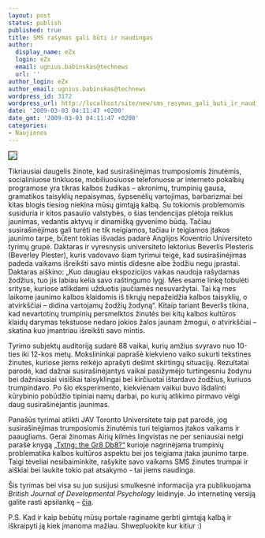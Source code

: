 ```yaml
---
layout: post
status: publish
published: true
title: SMS rašymas gali būti ir naudingas
author:
  display_name: eZx
  login: eZx
  email: ugnius.babinskas@technews
  url: ''
author_login: eZx
author_email: ugnius.babinskas@technews
wordpress_id: 3172
wordpress_url: http://localhost/site/new/sms_rasymas_gali_buti_ir_naudingas/
date: '2009-03-03 04:11:47 +0200'
date_gmt: '2009-03-03 04:11:47 +0200'
categories:
- Naujienos
---
```

<div class="imgright"><img src=" http://ezx.technews.lt/images/Illustrations/texting_on_mobile_qwerty.jpg" border="1" /></div>
<p> Tikriausiai daugelis žinote, kad susirašinėjimas trumposiomis žinutėmis, socialiniuose tinkluose, mobiliuosiuose telefonuose ar interneto pokalbių programose yra tikras kalbos žudikas – akronimų, trumpinių gausa, gramatikos taisyklių nepaisymas, šypsenėlių vartojimas, barbarizmai bei kitas blogis tiesiog niekina mūsų gimtąją kalbą. Su tokiomis problemomis susiduria ir kitos pasaulio valstybės, o šias tendencijas plėtoja reiklus jaunimas, vedantis aktyvų ir dinamišką gyvenimo būdą. Tačiau susirašinėjimas gali turėti ne tik neigiamos, tačiau ir teigiamos įtakos jaunimo tarpe, būtent tokias išvadas padarė Anglijos Koventrio Universiteto tyrimų grupė. Daktaras ir vyresnysis universiteto lektorius Beverlis Plesteris (Beverley Plester), kuris vadovavo šiam tyrimui teigė, kad susirašinėjimas padeda vaikams išreikšti savo mintis didesne aibe žodžiu negu įprastai. Daktaras aiškino: „Kuo daugiau ekspozicijos vaikas naudoja rašydamas žodžius, tuo jis labiau kelia savo raštingumo lygį. Mes esame linkę tobulėti srityse, kuriose atlikdami užduotis jaučiamės nesuvaržytai. Tai ką mes laikome jaunimo kalbos klaidomis iš tikrųjų nepažeidžia kalbos taisyklių, o atvirkščiai – didina vartojamų žodžių žodyną“. Kitaip tariant Beverlis tikina, kad nevartotinų trumpinių persmelktos žinutės bei kitų kalbos kultūros klaidų darymas tekstuose nedaro jokios žalos jaunam žmogui, o atvirkščiai – skatina kuo įmantriau išreikšti savo mintis.</p>
<p>Tyrimo subjektų auditoriją sudarė 88 vaikai, kurių amžius svyravo nuo 10-ties iki 12-kos metų. Mokslininkai paprašė kiekvieno vaiko sukurti tekstines žinutes, kuriose jiems reikėjo aprašyti dešimt skirtingų situacijų. Rezultatai parodė, kad dažnai susirašinėjantys vaikai pasižymėjo turtingesniu žodynu bei dažniausiai visiškai taisyklingai bei kirčiuotai ištardavo žodžius, kuriuos trumpindavo. Po šio eksperimento, kiekvienam vaikui buvo išdalinti kūrybinio pobūdžio tipiniai namų darbai, po kurių atlikimo pirmavo vėlgi daug susirašinėjantis jaunimas.</p>
<p>Panašūs tyrimai atlikti JAV Toronto Universitete taip pat parodė, jog susirašinėjimas trumposiomis žinutėmis turi teigiamos įtakos vaikams ir paaugliams. Gerai žinomas Airių kilmės lingvistas ne per seniausiai netgi parašė knygą <a class="ns" href=" http://en.wikipedia.org/wiki/Txtng:_The_Gr8_Db8 ">„Txtng: the Gr8 Db8?“</a> kurioje nagrinėjama trumpinių problematika kalbos kultūros aspektu bei jos teigiama įtaka jaunimo tarpe. Taigi tėveliai nesibaiminkite, rašykite savo vaikams SMS žinutes trumpai ir aiškiai bei laukite tokio pat atsakymo - tai jiems naudinga.</p>
<p>Šis tyrimas bei visa su juo susijusi smulkesnė informacija yra publikuojama <i>British Journal of Developmental Psychology</i> leidinyje. Jo internetinę versiją galite rasti apsilankę – <a class="ns" href="http://bpsoc.publisher.ingentaconnect.com/content/bpsoc/bjdp/2009/00000027/00000001/art00009">čia</a>.</p>
<p>P.S. Kad ir kaip bebūtų mūsų portale raginame gerbti gimtąją kalbą ir iškraipyti ją kiek įmanoma mažiau. Shwepluokite kur kitiur :)<br /></p>
